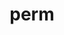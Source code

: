 ---
layout: geologicke-obdobi
title: perm
order: 8
begin: před 298 miliony let
end: před 250 miliony let
description: permský útvar je součástí éry paleozoika (prvohor)
---